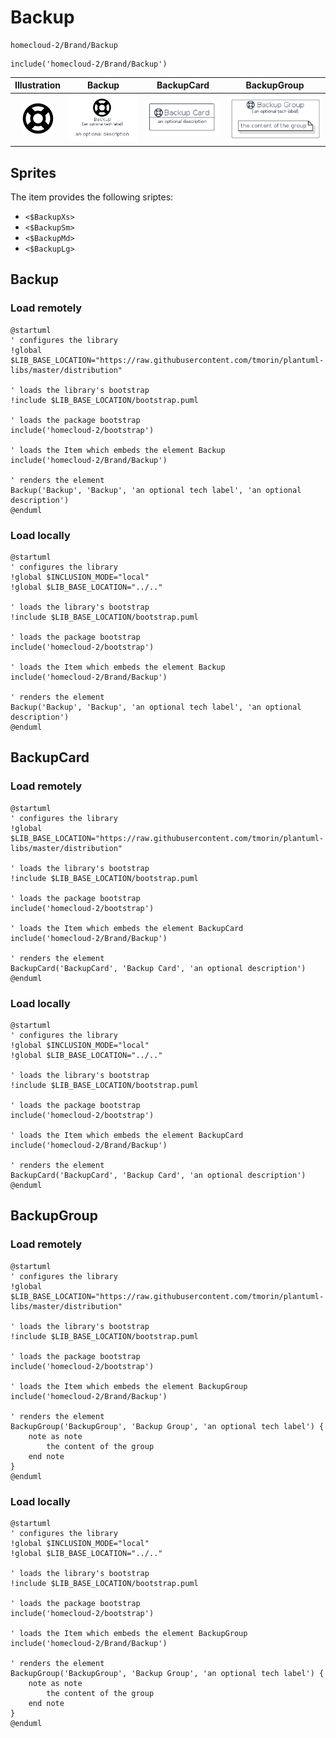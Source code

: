 # Backup


```text
homecloud-2/Brand/Backup
```

```text
include('homecloud-2/Brand/Backup')
```



| Illustration | Backup | BackupCard | BackupGroup |
| :---: | :---: | :---: | :---: |
| ![illustration for Illustration](../../homecloud-2/Brand/Backup.png) | ![illustration for Backup](../../homecloud-2/Brand/Backup.Local.png) | ![illustration for BackupCard](../../homecloud-2/Brand/BackupCard.Local.png) | ![illustration for BackupGroup](../../homecloud-2/Brand/BackupGroup.Local.png) |



## Sprites
The item provides the following sriptes:

- `<$BackupXs>`
- `<$BackupSm>`
- `<$BackupMd>`
- `<$BackupLg>`





## Backup

### Load remotely
```plantuml
@startuml
' configures the library
!global $LIB_BASE_LOCATION="https://raw.githubusercontent.com/tmorin/plantuml-libs/master/distribution"

' loads the library's bootstrap
!include $LIB_BASE_LOCATION/bootstrap.puml

' loads the package bootstrap
include('homecloud-2/bootstrap')

' loads the Item which embeds the element Backup
include('homecloud-2/Brand/Backup')

' renders the element
Backup('Backup', 'Backup', 'an optional tech label', 'an optional description')
@enduml
```

### Load locally
```plantuml
@startuml
' configures the library
!global $INCLUSION_MODE="local"
!global $LIB_BASE_LOCATION="../.."

' loads the library's bootstrap
!include $LIB_BASE_LOCATION/bootstrap.puml

' loads the package bootstrap
include('homecloud-2/bootstrap')

' loads the Item which embeds the element Backup
include('homecloud-2/Brand/Backup')

' renders the element
Backup('Backup', 'Backup', 'an optional tech label', 'an optional description')
@enduml
```

## BackupCard

### Load remotely
```plantuml
@startuml
' configures the library
!global $LIB_BASE_LOCATION="https://raw.githubusercontent.com/tmorin/plantuml-libs/master/distribution"

' loads the library's bootstrap
!include $LIB_BASE_LOCATION/bootstrap.puml

' loads the package bootstrap
include('homecloud-2/bootstrap')

' loads the Item which embeds the element BackupCard
include('homecloud-2/Brand/Backup')

' renders the element
BackupCard('BackupCard', 'Backup Card', 'an optional description')
@enduml
```

### Load locally
```plantuml
@startuml
' configures the library
!global $INCLUSION_MODE="local"
!global $LIB_BASE_LOCATION="../.."

' loads the library's bootstrap
!include $LIB_BASE_LOCATION/bootstrap.puml

' loads the package bootstrap
include('homecloud-2/bootstrap')

' loads the Item which embeds the element BackupCard
include('homecloud-2/Brand/Backup')

' renders the element
BackupCard('BackupCard', 'Backup Card', 'an optional description')
@enduml
```

## BackupGroup

### Load remotely
```plantuml
@startuml
' configures the library
!global $LIB_BASE_LOCATION="https://raw.githubusercontent.com/tmorin/plantuml-libs/master/distribution"

' loads the library's bootstrap
!include $LIB_BASE_LOCATION/bootstrap.puml

' loads the package bootstrap
include('homecloud-2/bootstrap')

' loads the Item which embeds the element BackupGroup
include('homecloud-2/Brand/Backup')

' renders the element
BackupGroup('BackupGroup', 'Backup Group', 'an optional tech label') {
    note as note
        the content of the group
    end note
}
@enduml
```

### Load locally
```plantuml
@startuml
' configures the library
!global $INCLUSION_MODE="local"
!global $LIB_BASE_LOCATION="../.."

' loads the library's bootstrap
!include $LIB_BASE_LOCATION/bootstrap.puml

' loads the package bootstrap
include('homecloud-2/bootstrap')

' loads the Item which embeds the element BackupGroup
include('homecloud-2/Brand/Backup')

' renders the element
BackupGroup('BackupGroup', 'Backup Group', 'an optional tech label') {
    note as note
        the content of the group
    end note
}
@enduml
```


